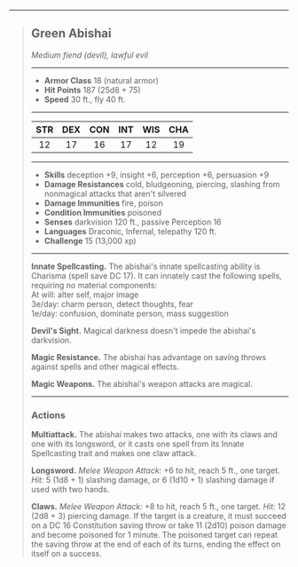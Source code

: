 ***
> ## Green Abishai
> *Medium fiend (devil), lawful evil*
> 
> ***
> 
> - **Armor Class** 18 (natural armor)
> - **Hit Points** 187 (25d8 + 75)
> - **Speed** 30 ft., fly 40 ft.
> 
> ***
> 
> |STR|DEX|CON|INT|WIS|CHA|
> |:---:|:---:|:---:|:---:|:---:|:---:|
> |12|17|16|17|12|19|
> 
> ***
> 
> - **Skills** deception +9, insight +6, perception +6, persuasion +9
> - **Damage Resistances** cold, bludgeoning, piercing, slashing from nonmagical attacks that aren't silvered
> - **Damage Immunities** fire, poison
> - **Condition Immunities** poisoned
> - **Senses** darkvision 120 ft., passive Perception 16
> - **Languages** Draconic, Infernal, telepathy 120 ft.
> - **Challenge** 15 (13,000 xp)
> 
> ***
> 
> **Innate Spellcasting.** The abishai's innate spellcasting ability is Charisma (spell save DC 17). It can innately cast the following spells, requiring no material components:  
> At will: alter self, major image  
> 3e/day: charm person, detect thoughts, fear  
> 1e/day: confusion, dominate person, mass suggestion
> 
> **Devil's Sight.** Magical darkness doesn't impede the abishai's darkvision.
> 
> **Magic Resistance.** The abishai has advantage on saving throws against spells and other magical effects.
> 
> **Magic Weapons.** The abishai's weapon attacks are magical.
> 
> ***
> 
> ### Actions
> **Multiattack.** The abishai makes two attacks, one with its claws and one with its longsword, or it casts one spell from its Innate Spellcasting trait and makes one claw attack.
> 
> **Longsword.** *Melee Weapon Attack:* +6 to hit, reach 5 ft., one target. *Hit:* 5 (1d8 + 1) slashing damage, or 6 (1d10 + 1) slashing damage if used with two hands.
> 
> **Claws.** *Melee Weapon Attack:* +8 to hit, reach 5 ft., one target. *Hit:* 12 (2d8 + 3) piercing damage. If the target is a creature, it must succeed on a DC 16 Constitution saving throw or take 11 (2d10) poison damage and become poisoned for 1 minute. The poisoned target can repeat the saving throw at the end of each of its turns, ending the effect on itself on a success.